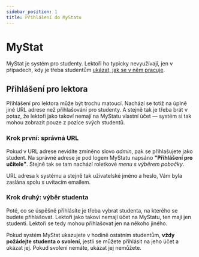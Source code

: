 ```yaml
---
sidebar_position: 1
title: Přihlášení do MyStatu
---
```


# MyStat

MyStat je systém pro studenty. Lektoři ho typicky nevyužívají, jen v případech, kdy je třeba studentům [ukázat, jak se v něm pracuje](preview).

## Přihlášení pro lektora

Přihlášení pro lektora může být trochu matoucí. Nachází se totiž na úplně jiné URL adrese než přihlašování pro studenty. A stejně tak je třeba brát v potaz, že lektoři jako takoví nemají na MyStatu vlastní účet — systém si tak mohou zobrazit pouze z pozice svých studentů.

### Krok první: správná URL

Pokud v URL adrese nevidíte zmíněno slovo _admin_, pak se přihlašujete jako student. Na správné adrese je pod logem MyStatu napsáno **"Přihlášení pro učitele"**. Stejně tak se tam nachází roletkové _menu s výběrem pobočky_.

URL adresa k systému a stejně tak uživatelské jméno a heslo, Vám byla zaslána spolu s uvítacím emailem.

### Krok druhý: výběr studenta

Poté, co se úspěšně přihlásíte je třeba vybrat studenta, na kterého se budete přihlašovat. Lektoři jako takoví nemají účet na MyStatu, ten mají jen studenti. Lektoři se tedy mohou přihlašovat jen na někoho jiného.

Pokud systém MyStat ukazujete v hodině ostatním studentům, **vždy požádejte studenta o svolení**, jestli se můžete přihlásit na jeho účet a ukázat jej. Pokud svolení nemáte, ukázat jej nemůžete.
